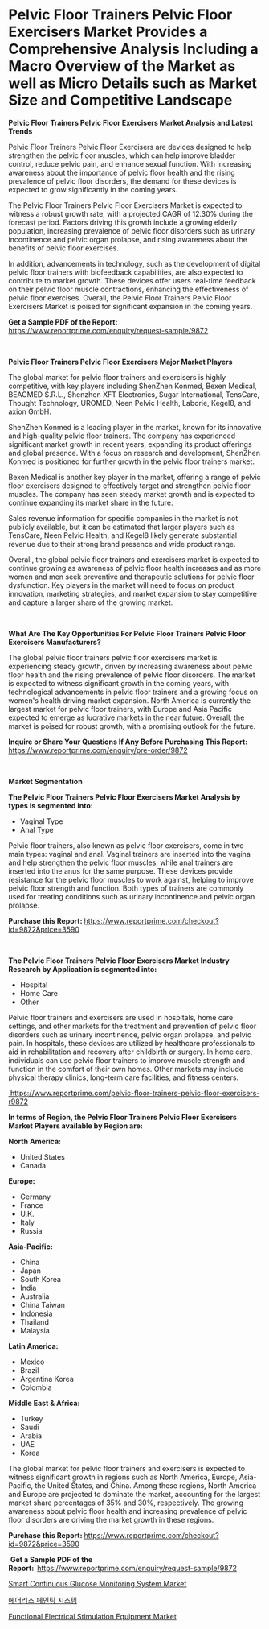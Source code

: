 <p><h1>Pelvic Floor Trainers Pelvic Floor Exercisers Market Provides a Comprehensive Analysis Including a Macro Overview of the Market as well as Micro Details such as Market Size and Competitive Landscape</h1></p><p><strong>Pelvic Floor Trainers Pelvic Floor Exercisers Market Analysis and Latest Trends</strong></p>
<p><p>Pelvic Floor Trainers Pelvic Floor Exercisers are devices designed to help strengthen the pelvic floor muscles, which can help improve bladder control, reduce pelvic pain, and enhance sexual function. With increasing awareness about the importance of pelvic floor health and the rising prevalence of pelvic floor disorders, the demand for these devices is expected to grow significantly in the coming years.</p><p>The Pelvic Floor Trainers Pelvic Floor Exercisers Market is expected to witness a robust growth rate, with a projected CAGR of 12.30% during the forecast period. Factors driving this growth include a growing elderly population, increasing prevalence of pelvic floor disorders such as urinary incontinence and pelvic organ prolapse, and rising awareness about the benefits of pelvic floor exercises.</p><p>In addition, advancements in technology, such as the development of digital pelvic floor trainers with biofeedback capabilities, are also expected to contribute to market growth. These devices offer users real-time feedback on their pelvic floor muscle contractions, enhancing the effectiveness of pelvic floor exercises. Overall, the Pelvic Floor Trainers Pelvic Floor Exercisers Market is poised for significant expansion in the coming years.</p></p>
<p><strong>Get a Sample PDF of the Report:&nbsp;</strong> <a href="https://www.reportprime.com/enquiry/request-sample/9872">https://www.reportprime.com/enquiry/request-sample/9872</a></p>
<p>&nbsp;</p>
<p><strong>Pelvic Floor Trainers Pelvic Floor Exercisers Major Market Players</strong></p>
<p><p>The global market for pelvic floor trainers and exercisers is highly competitive, with key players including ShenZhen Konmed, Bexen Medical, BEACMED S.R.L., Shenzhen XFT Electronics, Sugar International, TensCare, Thought Technology, UROMED, Neen Pelvic Health, Laborie, Kegel8, and axion GmbH.</p><p>ShenZhen Konmed is a leading player in the market, known for its innovative and high-quality pelvic floor trainers. The company has experienced significant market growth in recent years, expanding its product offerings and global presence. With a focus on research and development, ShenZhen Konmed is positioned for further growth in the pelvic floor trainers market.</p><p>Bexen Medical is another key player in the market, offering a range of pelvic floor exercisers designed to effectively target and strengthen pelvic floor muscles. The company has seen steady market growth and is expected to continue expanding its market share in the future.</p><p>Sales revenue information for specific companies in the market is not publicly available, but it can be estimated that larger players such as TensCare, Neen Pelvic Health, and Kegel8 likely generate substantial revenue due to their strong brand presence and wide product range.</p><p>Overall, the global pelvic floor trainers and exercisers market is expected to continue growing as awareness of pelvic floor health increases and as more women and men seek preventive and therapeutic solutions for pelvic floor dysfunction. Key players in the market will need to focus on product innovation, marketing strategies, and market expansion to stay competitive and capture a larger share of the growing market.</p></p>
<p>&nbsp;</p>
<p><strong>What Are The Key Opportunities For Pelvic Floor Trainers Pelvic Floor Exercisers Manufacturers?</strong></p>
<p><p>The global pelvic floor trainers pelvic floor exercisers market is experiencing steady growth, driven by increasing awareness about pelvic floor health and the rising prevalence of pelvic floor disorders. The market is expected to witness significant growth in the coming years, with technological advancements in pelvic floor trainers and a growing focus on women's health driving market expansion. North America is currently the largest market for pelvic floor trainers, with Europe and Asia Pacific expected to emerge as lucrative markets in the near future. Overall, the market is poised for robust growth, with a promising outlook for the future.</p></p>
<p><strong>Inquire or Share Your Questions If Any Before Purchasing This Report:</strong> <a href="https://www.reportprime.com/enquiry/pre-order/9872">https://www.reportprime.com/enquiry/pre-order/9872</a></p>
<p>&nbsp;</p>
<p><strong>Market Segmentation</strong></p>
<p><strong>The Pelvic Floor Trainers Pelvic Floor Exercisers Market Analysis by types is segmented into:</strong></p>
<p><ul><li>Vaginal Type</li><li>Anal Type</li></ul></p>
<p><p>Pelvic floor trainers, also known as pelvic floor exercisers, come in two main types: vaginal and anal. Vaginal trainers are inserted into the vagina and help strengthen the pelvic floor muscles, while anal trainers are inserted into the anus for the same purpose. These devices provide resistance for the pelvic floor muscles to work against, helping to improve pelvic floor strength and function. Both types of trainers are commonly used for treating conditions such as urinary incontinence and pelvic organ prolapse.</p></p>
<p><strong>Purchase this Report:&nbsp;</strong><a href="https://www.reportprime.com/checkout?id=9872&price=3590">https://www.reportprime.com/checkout?id=9872&price=3590</a></p>
<p>&nbsp;</p>
<p><strong>The Pelvic Floor Trainers Pelvic Floor Exercisers Market Industry Research by Application is segmented into:</strong></p>
<p><ul><li>Hospital</li><li>Home Care</li><li>Other</li></ul></p>
<p><p>Pelvic floor trainers and exercisers are used in hospitals, home care settings, and other markets for the treatment and prevention of pelvic floor disorders such as urinary incontinence, pelvic organ prolapse, and pelvic pain. In hospitals, these devices are utilized by healthcare professionals to aid in rehabilitation and recovery after childbirth or surgery. In home care, individuals can use pelvic floor trainers to improve muscle strength and function in the comfort of their own homes. Other markets may include physical therapy clinics, long-term care facilities, and fitness centers.</p></p>
<p><a href="https://www.reportprime.com/pelvic-floor-trainers-pelvic-floor-exercisers-r9872">&nbsp;https://www.reportprime.com/pelvic-floor-trainers-pelvic-floor-exercisers-r9872</a></p>
<p><strong>In terms of Region, the Pelvic Floor Trainers Pelvic Floor Exercisers Market Players available by Region are:</strong></p>
<p>
    <p> <strong> North America: </strong>
        <ul>
            <li>United States</li>
            <li>Canada</li>
        </ul>
        </p> 
    <p> <strong> Europe: </strong>
        <ul>
            <li>Germany</li>
            <li>France</li>
            <li>U.K.</li>
            <li>Italy</li>
            <li>Russia</li>
        </ul>
        </p> 
    <p> <strong> Asia-Pacific: </strong>
        <ul>
            <li>China</li>
            <li>Japan</li>
            <li>South Korea</li>
            <li>India</li>
            <li>Australia</li>
            <li>China Taiwan</li>
            <li>Indonesia</li>
            <li>Thailand</li>
            <li>Malaysia</li>
        </ul>
        </p> 
    <p> <strong> Latin America: </strong>
        <ul>
            <li>Mexico</li>
            <li>Brazil</li>
            <li>Argentina Korea</li>
            <li>Colombia</li>
        </ul>
        </p> 
    <p> <strong> Middle East & Africa: </strong>
        <ul>
            <li>Turkey</li>
            <li>Saudi</li>
            <li>Arabia</li>
            <li>UAE</li>
            <li>Korea</li>
        </ul>
    </p>
    </p>
<p><p>The global market for pelvic floor trainers and exercisers is expected to witness significant growth in regions such as North America, Europe, Asia-Pacific, the United States, and China. Among these regions, North America and Europe are projected to dominate the market, accounting for the largest market share percentages of 35% and 30%, respectively. The growing awareness about pelvic floor health and increasing prevalence of pelvic floor disorders are driving the market growth in these regions.</p></p>
<p><strong>Purchase this Report: </strong><a href="https://www.reportprime.com/checkout?id=9872&price=3590">https://www.reportprime.com/checkout?id=9872&price=3590</a></p>
<p>&nbsp;<strong>Get a Sample PDF of the Report:&nbsp;&nbsp;</strong><a href="https://www.reportprime.com/enquiry/request-sample/9872">https://www.reportprime.com/enquiry/request-sample/9872</a></p>
<p><strong></strong></p>
<p><p><a href="https://github.com/kosella/Market-Research-Report-List-2/blob/main/smart-continuous-glucose-monitoring-system-market.md">Smart Continuous Glucose Monitoring System Market</a></p><p><a href="https://github.com/JackieFauhey9089475/Market-Research-Report-List-1/blob/main/816441521565.md">에어리스 페인팅 시스템</a></p><p><a href="https://github.com/nathandecarvalho/Market-Research-Report-List-2/blob/main/functional-electrical-stimulation-equipment-market.md">Functional Electrical Stimulation Equipment Market</a></p></p>
